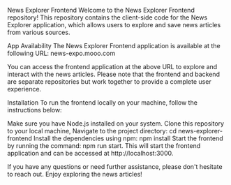News Explorer Frontend
Welcome to the News Explorer Frontend repository! This repository contains the client-side code for the News Explorer application, which allows users to explore and save news articles from various sources.

App Availability
The News Explorer Frontend application is available at the following URL: news-expo.mooo.com

You can access the frontend application at the above URL to explore and interact with the news articles. 
Please note that the frontend and backend are separate repositories but work together to provide a complete user experience.

Installation
To run the frontend locally on your machine, follow the instructions below:

Make sure you have Node.js installed on your system.
Clone this repository to your local machine,
Navigate to the project directory: cd news-explorer-frontend
Install the dependencies using npm: npm install
Start the frontend by running the command: npm run start. This will start the frontend application and can be accessed at http://localhost:3000.

If you have any questions or need further assistance, please don't hesitate to reach out. Enjoy exploring the news articles!
